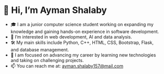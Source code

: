 # 👋 Hi, I’m Ayman Shalaby  

- 🎓 I am a junior computer science student working on expanding my knowledge and gaining hands-on experience in software development.
- 👀 I’m interested in web development, AI and data analysis.  
- 🛠️ My main skills include Python, C++, HTML, CSS, Bootstrap, Flask, and database management.   
- 🚀 I am focused on advancing my career by learning new technologies and taking on challenging projects.  
- 📫 You can reach me at: ayman.shalaby157@mail.com  
<!---
Ayman157s/Ayman157s is a ✨ special ✨ repository because its `README.md` (this file) appears on your GitHub profile.
You can click the Preview link to take a look at your changes.
--->
